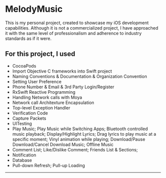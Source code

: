 MelodyMusic
============

This is my personal project, created to showcase my iOS development capabilities. Although it is not a commercialized project, I have approached it with the same level of professionalism and adherence to industry standards as if it were.


## For this project, I used
- CocoaPods
- Import Objective C frameworks into Swift project
- Naming Conventions & Documentation & Organization Convention
- Setting User Preference
- Phone Number & Email & 3rd Party Login/Register
- RxSwift Reactive Programming
- Handling Network calls with Moya
- Network call Architexture Encapsulation
- Top-level Exception Handler
- Verification Code
- Capture Packets
- UITesting
- Play Music; Play Music while Switching Apps; Bluetooth controlled music playback; Display/Highlight Lyrics; Drag lyrics to play music at a specific moment; Vinyl animation while playing; Download/Pause Download/Cancel Download Music; Offline Music
- Comment List; Like/Dislike Comment; Friends List & Sections; 
- Notification
- Database
- Pull-down Refresh; Pull-up Loading

---
